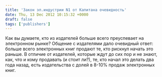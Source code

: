 ```yaml
---
title: 'Закон эл.индустрии N1 от Капитана очевидность'
date: Thu, 13 Dec 2012 10:15:32 +0000
draft: false
tags: ['publishers']
---
```


Как вы думаете, кто из издателей больше всего преуспевает на электронном рынке? Общение с издателями дало очевидный ответ: больше всего электронных книг продают те, кто рискнул начать это раньше. В отличие от издателей, которые ждут до сих пор и не знают, как, что и кому продавать (и стоит ли?), те, кто начал это делать два года назад, есть издательства с долей в 8-10% продаж электронных книг.